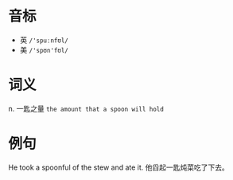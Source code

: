 # 音标

- 英 `/'spuːnfʊl/`
- 美 `/'spʊn'fʊl/`

# 词义

n. 一匙之量
`the amount that a spoon will hold`

# 例句

He took a spoonful of the stew and ate it.
他舀起一匙炖菜吃了下去。



